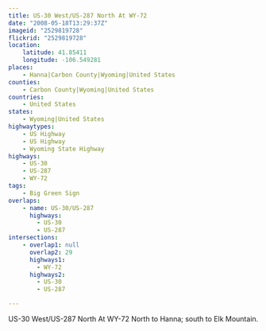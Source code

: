```yaml
---
title: US-30 West/US-287 North At WY-72
date: "2008-05-18T13:29:37Z"
imageid: "2529819728"
flickrid: "2529819728"
location:
    latitude: 41.85411
    longitude: -106.549281
places:
    - Hanna|Carbon County|Wyoming|United States
counties:
    - Carbon County|Wyoming|United States
countries:
    - United States
states:
    - Wyoming|United States
highwaytypes:
    - US Highway
    - US Highway
    - Wyoming State Highway
highways:
    - US-30
    - US-287
    - WY-72
tags:
    - Big Green Sign
overlaps:
    - name: US-30/US-287
      highways:
        - US-30
        - US-287
intersections:
    - overlap1: null
      overlap2: 29
      highways1:
        - WY-72
      highways2:
        - US-30
        - US-287

---
```

US-30 West/US-287 North At WY-72 North to Hanna; south to Elk Mountain.